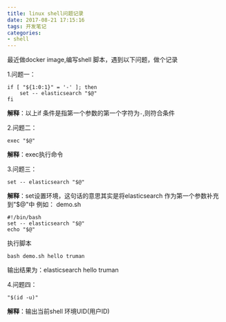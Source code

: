 ```yaml
---
title: linux shell问题记录
date: 2017-08-21 17:15:16
tags: 开发笔记
categories:
- shell
---
```

最近做docker image,编写shell 脚本，遇到以下问题，做个记录

1.问题一：
```
if [ "${1:0:1}" = '-' ]; then
	set -- elasticsearch "$@"
fi
```
**解释**：以上if 条件是指第一个参数的第一个字符为`-`,则符合条件

2.问题二：
```
exec "$@"
```
**解释**：exec执行命令

3.问题三：
```
set -- elasticsearch "$@"
```
**解释**：set设置环境，这句话的意思其实是将elasticsearch 作为第一个参数补充到"$@"中
例如：
demo.sh
```
#!/bin/bash
set -- elasticsearch "$@"
echo "$@"
```
执行脚本
```
bash demo.sh hello truman
```
输出结果为：elasticsearch hello truman

4.问题四：
```
"$(id -u)"
```
**解释**：输出当前shell 环境UID(用户ID)

